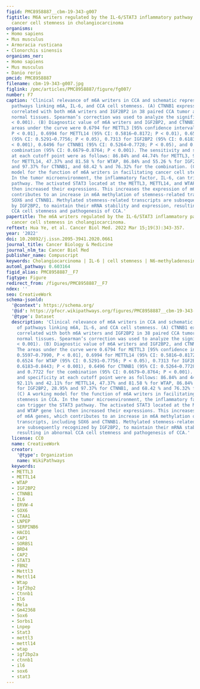 ```yaml
---
figid: PMC8958887__cbm-19-343-g007
figtitle: M6A writers regulated by the IL-6/STAT3 inflammatory pathway facilitate
  cancer cell stemness in cholangiocarcinoma
organisms:
- Homo sapiens
- Mus musculus
- Armoracia rusticana
- Clonorchis sinensis
organisms_ner:
- Homo sapiens
- Mus musculus
- Danio rerio
pmcid: PMC8958887
filename: cbm-19-343-g007.jpg
figlink: /pmc/articles/PMC8958887/figure/fg007/
number: F7
caption: 'Clinical relevance of m6A writers in CCA and schematic representations of
  pathways linking m6A, IL-6, and CCA cell stemness. (A) CTNNB1 expression positively
  correlated with both m6A writers and IGF2BP2 in 38 paired CCA tumor and adjacent
  normal tissues. Spearman’s correction was used to analyze the significance (***P
  < 0.001). (B) Diagnostic value of m6A writers and IGF2BP2, and CTNNB1 for CCA. The
  areas under the curve were 0.6794 for METTL3 [95% confidence interval (CI): 0.5597–0.7990,
  P < 0.01], 0.6994 for METTL14 (95% CI: 0.5816–0.8172; P < 0.01), 0.6524 for WTAP
  (95% CI: 0.5291–0.7756; P < 0.05), 0.7313 for IGF2BP2 (95% CI: 0.6183–0.8443; P
  < 0.001), 0.6496 for CTNNB1 (95% CI: 0.5264–0.7728; P < 0.05), and 0.7722 for the
  combination (95% CI: 0.6679–0.8764; P < 0.001). The sensitivity and specificity
  at each cutoff point were as follows: 86.84% and 44.74% for METTL3, 92.11% and 42.11%
  for METTL14, 47.37% and 81.58 % for WTAP, 86.84% and 55.26 % for IGF2BP2, 28.95%
  and 97.37% for CTNNB1, and 68.42 % and 76.32% for the combination. (C) A working
  model for the function of m6A writers in facilitating cancer cell stemness in CCA.
  In the tumor microenvironment, the inflammatory factor, IL-6, can trigger the STAT3
  pathway. The activated STAT3 located at the METTL3, METTL14, and WTAP gene loci
  then increased their expressions. This increases the expression of m6A genes, which
  contributes to an increase in m6A methylation of stemness-related transcripts, including
  SOX6 and CTNNB1. Methylated stemness-related transcripts are subsequently recognized
  by IGF2BP2, to maintain their mRNA stability and expression, resulting in abnormal
  CCA cell stemness and pathogenesis of CCA.'
papertitle: The m6A writers regulated by the IL-6/STAT3 inflammatory pathway facilitate
  cancer cell stemness in cholangiocarcinoma.
reftext: Hua Ye, et al. Cancer Biol Med. 2022 Mar 15;19(3):343-357.
year: '2022'
doi: 10.20892/j.issn.2095-3941.2020.0661
journal_title: Cancer Biology & Medicine
journal_nlm_ta: Cancer Biol Med
publisher_name: Compuscript
keywords: Cholangiocarcinoma | IL-6 | cell stemness | N6-methyladenosine (m6A) | IGF2BP2
automl_pathway: 0.603164
figid_alias: PMC8958887__F7
figtype: Figure
redirect_from: /figures/PMC8958887__F7
ndex: ''
seo: CreativeWork
schema-jsonld:
  '@context': https://schema.org/
  '@id': https://pfocr.wikipathways.org/figures/PMC8958887__cbm-19-343-g007.html
  '@type': Dataset
  description: 'Clinical relevance of m6A writers in CCA and schematic representations
    of pathways linking m6A, IL-6, and CCA cell stemness. (A) CTNNB1 expression positively
    correlated with both m6A writers and IGF2BP2 in 38 paired CCA tumor and adjacent
    normal tissues. Spearman’s correction was used to analyze the significance (***P
    < 0.001). (B) Diagnostic value of m6A writers and IGF2BP2, and CTNNB1 for CCA.
    The areas under the curve were 0.6794 for METTL3 [95% confidence interval (CI):
    0.5597–0.7990, P < 0.01], 0.6994 for METTL14 (95% CI: 0.5816–0.8172; P < 0.01),
    0.6524 for WTAP (95% CI: 0.5291–0.7756; P < 0.05), 0.7313 for IGF2BP2 (95% CI:
    0.6183–0.8443; P < 0.001), 0.6496 for CTNNB1 (95% CI: 0.5264–0.7728; P < 0.05),
    and 0.7722 for the combination (95% CI: 0.6679–0.8764; P < 0.001). The sensitivity
    and specificity at each cutoff point were as follows: 86.84% and 44.74% for METTL3,
    92.11% and 42.11% for METTL14, 47.37% and 81.58 % for WTAP, 86.84% and 55.26 %
    for IGF2BP2, 28.95% and 97.37% for CTNNB1, and 68.42 % and 76.32% for the combination.
    (C) A working model for the function of m6A writers in facilitating cancer cell
    stemness in CCA. In the tumor microenvironment, the inflammatory factor, IL-6,
    can trigger the STAT3 pathway. The activated STAT3 located at the METTL3, METTL14,
    and WTAP gene loci then increased their expressions. This increases the expression
    of m6A genes, which contributes to an increase in m6A methylation of stemness-related
    transcripts, including SOX6 and CTNNB1. Methylated stemness-related transcripts
    are subsequently recognized by IGF2BP2, to maintain their mRNA stability and expression,
    resulting in abnormal CCA cell stemness and pathogenesis of CCA.'
  license: CC0
  name: CreativeWork
  creator:
    '@type': Organization
    name: WikiPathways
  keywords:
  - METTL3
  - METTL14
  - WTAP
  - IGF2BP2
  - CTNNB1
  - IL6
  - ERVW-4
  - SOX6
  - CTAA1
  - LNPEP
  - SERPINB6
  - HACD1
  - CAP1
  - SORBS1
  - BRD4
  - CAP2
  - STAT3
  - FBN2
  - Mettl3
  - Mettl14
  - Wtap
  - Igf2bp2
  - Ctnnb1
  - Il6
  - Mela
  - Gm42368
  - Sox6
  - Sorbs1
  - Lnpep
  - Stat3
  - mettl3
  - mettl14
  - wtap
  - igf2bp2a
  - ctnnb1
  - il6
  - sox6
  - stat3
---
```

